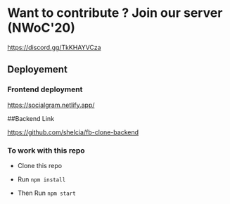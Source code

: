 # Want to contribute ? Join our server (NWoC'20)

https://discord.gg/TkKHAYVCza

## Deployement 


### Frontend deployment

https://socialgram.netlify.app/

##Backend Link

https://github.com/shelcia/fb-clone-backend

### To work with this repo


- Clone this repo 

- Run <code>npm install</code>

- Then Run <code>npm start</code>
